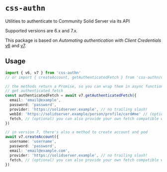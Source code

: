 # `css-authn`

Utilities to authenticate to Community Solid Server via its API

Supported versions are 6.x and 7.x.

This package is based on _Automating authentication with Client Credentials_ [v6](https://communitysolidserver.github.io/CommunitySolidServer/6.x/usage/client-credentials/) and [v7](https://communitysolidserver.github.io/CommunitySolidServer/7.x/usage/client-credentials/).

## Usage

```ts
import { v6, v7 } from 'css-authn'
// or import { createAccount, getAuthenticatedFetch } from 'css-authn/dist/7.x'

// the methods return a Promise, so you can wrap them in async function, and await them...
// get authenticated fetch
const authenticatedFetch = await v7.getAuthenticatedFetch({
  email: 'email@example',
  password: 'password',
  provider: 'https://solidserver.example', // no trailing slash!
  webId: 'https://solidserver.example/person/profile/card#me' // (optional) if there are multiple webIds associated with the account, you need to specify which one to authenticate with
  fetch, // (optional) you can also provide your own fetch compatible with native Node fetch
})

// in version 7, there's also a method to create account and pod
await v7.createAccount({
  username: 'username',
  password: 'password',
  email: 'email@example.com',
  provider: 'https://solidserver.example', // no trailing slash!
  fetch, // (optional) you can also provide your own fetch compatible with native Node fetch
})
```
